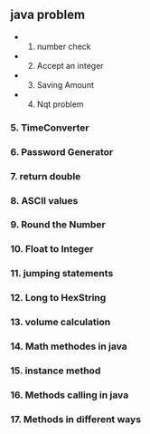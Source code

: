 ## java problem

* 1. number check
* 2.  Accept an integer
* 3.  Saving Amount 
* 4.  Nqt problem 
### 5.  TimeConverter
### 6.  Password Generator
### 7.  return double 
### 8.  ASCII values 
### 9.  Round the Number 
### 10. Float to Integer 
### 11. jumping statements
### 12. Long to HexString
### 13. volume calculation
### 14. Math methodes in java
### 15. instance method
### 16. Methods calling in java
### 17. Methods in different ways
